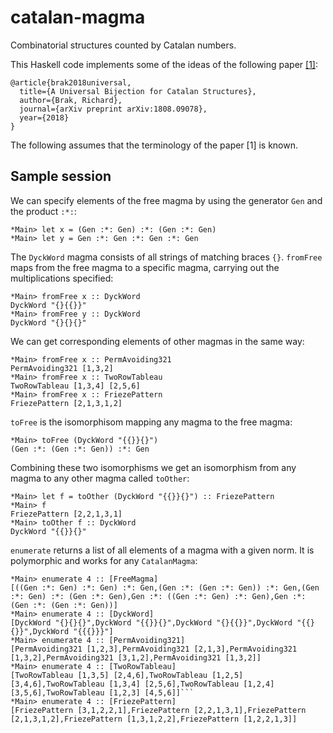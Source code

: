 # catalan-magma
Combinatorial structures counted by Catalan numbers.

This Haskell code implements some of the ideas of the following paper [[1]](https://arxiv.org/abs/1808.09078):

```
@article{brak2018universal,
  title={A Universal Bijection for Catalan Structures},
  author={Brak, Richard},
  journal={arXiv preprint arXiv:1808.09078},
  year={2018}
}
```

The following assumes that the terminology of the paper [1] is known.

## Sample session

We can specify elements of the free magma by using the generator `Gen` and the product `:*:`:

```
*Main> let x = (Gen :*: Gen) :*: (Gen :*: Gen)
*Main> let y = Gen :*: Gen :*: Gen :*: Gen
```

The `DyckWord` magma consists of all strings of matching braces `{}`. `fromFree` maps from the free magma to a specific magma, carrying out the multiplications specified:

```
*Main> fromFree x :: DyckWord
DyckWord "{}{{}}"
*Main> fromFree y :: DyckWord
DyckWord "{}{}{}"
```

We can get corresponding elements of other magmas in the same way:

```
*Main> fromFree x :: PermAvoiding321
PermAvoiding321 [1,3,2]
*Main> fromFree x :: TwoRowTableau
TwoRowTableau [1,3,4] [2,5,6]
*Main> fromFree x :: FriezePattern
FriezePattern [2,1,3,1,2]
```

`toFree` is the isomorphisom mapping any magma to the free magma:

```
*Main> toFree (DyckWord "{{}}{}")
(Gen :*: (Gen :*: Gen)) :*: Gen
```

Combining these two isomorphisms we get an isomorphism from any magma to any other magma called `toOther`:

```
*Main> let f = toOther (DyckWord "{{}}{}") :: FriezePattern
*Main> f
FriezePattern [2,2,1,3,1]
*Main> toOther f :: DyckWord
DyckWord "{{}}{}"
```

`enumerate` returns a list of all elements of a magma with a given norm. It is polymorphic and works for any `CatalanMagma`:

```
*Main> enumerate 4 :: [FreeMagma]
[((Gen :*: Gen) :*: Gen) :*: Gen,(Gen :*: (Gen :*: Gen)) :*: Gen,(Gen :*: Gen) :*: (Gen :*: Gen),Gen :*: ((Gen :*: Gen) :*: Gen),Gen :*: (Gen :*: (Gen :*: Gen))]
*Main> enumerate 4 :: [DyckWord]
[DyckWord "{}{}{}",DyckWord "{{}}{}",DyckWord "{}{{}}",DyckWord "{{}{}}",DyckWord "{{{}}}"]
*Main> enumerate 4 :: [PermAvoiding321]
[PermAvoiding321 [1,2,3],PermAvoiding321 [2,1,3],PermAvoiding321 [1,3,2],PermAvoiding321 [3,1,2],PermAvoiding321 [1,3,2]]
*Main> enumerate 4 :: [TwoRowTableau]
[TwoRowTableau [1,3,5] [2,4,6],TwoRowTableau [1,2,5] [3,4,6],TwoRowTableau [1,3,4] [2,5,6],TwoRowTableau [1,2,4] [3,5,6],TwoRowTableau [1,2,3] [4,5,6]]```
*Main> enumerate 4 :: [FriezePattern]
[FriezePattern [3,1,2,2,1],FriezePattern [2,2,1,3,1],FriezePattern [2,1,3,1,2],FriezePattern [1,3,1,2,2],FriezePattern [1,2,2,1,3]]
```
